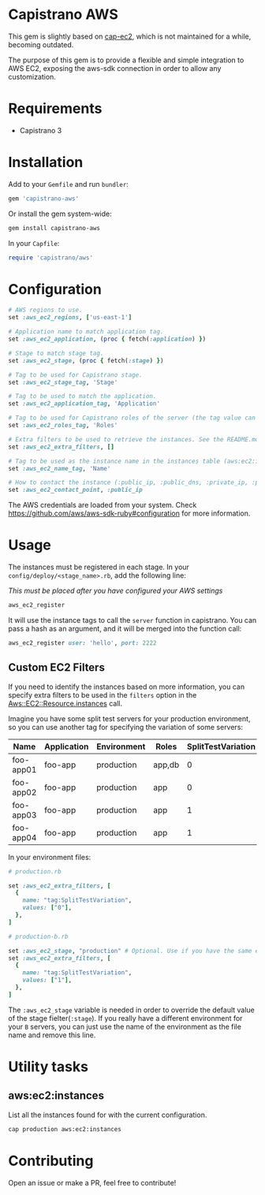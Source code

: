 Capistrano AWS
==============

This gem is slightly based on [cap-ec2](https://github.com/forward3d/cap-ec2), which is not maintained for a while, becoming outdated.

The purpose of this gem is to provide a flexible and simple integration to AWS EC2, exposing the aws-sdk connection in order to allow any customization.

# Requirements

* Capistrano 3

# Installation

Add to your `Gemfile` and run `bundler`:
```ruby
gem 'capistrano-aws'
```

Or install the gem system-wide:
```bash
gem install capistrano-aws
```

In your `Capfile`:
```ruby
require 'capistrano/aws'
```

# Configuration

```ruby
# AWS regions to use.
set :aws_ec2_regions, ['us-east-1']

# Application name to match application tag.
set :aws_ec2_application, (proc { fetch(:application) })

# Stage to match stage tag.
set :aws_ec2_stage, (proc { fetch(:stage) })

# Tag to be used for Capistrano stage.
set :aws_ec2_stage_tag, 'Stage'

# Tag to be used to match the application.
set :aws_ec2_application_tag, 'Application'

# Tag to be used for Capistrano roles of the server (the tag value can be a comma separated list).
set :aws_ec2_roles_tag, 'Roles'

# Extra filters to be used to retrieve the instances. See the README.md for more information.
set :aws_ec2_extra_filters, []

# Tag to be used as the instance name in the instances table (aws:ec2:instances task).
set :aws_ec2_name_tag, 'Name'

# How to contact the instance (:public_ip, :public_dns, :private_ip, :private_dns, :id).
set :aws_ec2_contact_point, :public_ip
```

The AWS credentials are loaded from your system. Check https://github.com/aws/aws-sdk-ruby#configuration for more information.

# Usage

The instances must be registered in each stage. In your `config/deploy/<stage_name>.rb`, add the following line:

*This must be placed after you have configured your AWS settings*
```ruby
aws_ec2_register
```

It will use the instance tags to call the `server` function in capistrano. You can pass a hash as an argument, and it will be merged into the function call:

```ruby
aws_ec2_register user: 'hello', port: 2222
```

## Custom EC2 Filters

If you need to identify the instances based on more information, you can specify extra filters to be used in the `filters` option in the [Aws::EC2::Resource.instances](https://docs.aws.amazon.com/sdkforruby/api/Aws/EC2/Resource.html#instances-instance_method) call.

Imagine you have some split test servers for your production environment, so you can use another tag for specifying the variation of some servers:

| Name      | Application | Environment | Roles  | SplitTestVariation |
|-----------|-------------|-------------|--------|--------------------|
| foo-app01 | foo-app     | production  | app,db | 0                  |
| foo-app02 | foo-app     | production  | app    | 0                  |
| foo-app03 | foo-app     | production  | app    | 1                  |
| foo-app04 | foo-app     | production  | app    | 1                  |

In your environment files:

```ruby
# production.rb

set :aws_ec2_extra_filters, [
  {
    name: "tag:SplitTestVariation",
    values: ["0"],
  },
]
```

```ruby
# production-b.rb

set :aws_ec2_stage, "production" # Optional. Use if you have the same environment for the B servers.
set :aws_ec2_extra_filters, [
  {
    name: "tag:SplitTestVariation",
    values: ["1"],
  },
]
```

The `:aws_ec2_stage` variable is needed in order to override the default value of the stage fielter(`:stage`). If you really have a different environment for your `B` servers, you can just use the name of the environment as the file name and remove this line.

# Utility tasks

## aws:ec2:instances

List all the instances found for with the current configuration.

```bash
cap production aws:ec2:instances
```

# Contributing

Open an issue or make a PR, feel free to contribute!
